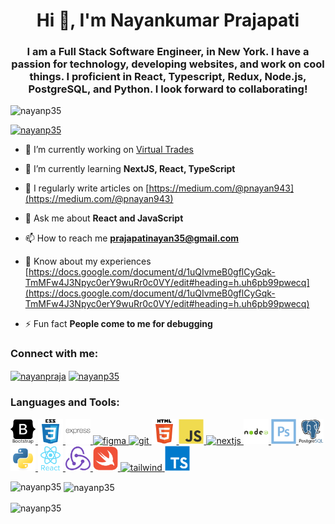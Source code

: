 <h1 align="center">Hi 👋, I'm Nayankumar Prajapati</h1>
<h3 align="center">I am a Full Stack Software Engineer, in New York. I have a passion for technology, developing websites, and work on cool things. I proficient in React, Typescript, Redux, Node.js, PostgreSQL, and Python. I look forward to collaborating!</h3>

<p align="left"> <img src="https://komarev.com/ghpvc/?username=nayanp35&label=Profile%20views&color=0e75b6&style=flat" alt="nayanp35" /> </p>

<p align="left"> <a href="https://github.com/ryo-ma/github-profile-trophy"><img src="https://github-profile-trophy.vercel.app/?username=nayanp35" alt="nayanp35" /></a> </p>

- 🔭 I’m currently working on [Virtual Trades](https://github.com/capstone-project-fullstack/VirtualTrades)

- 🌱 I’m currently learning **NextJS, React, TypeScript**

- 📝 I regularly write articles on [https://medium.com/@pnayan943](https://medium.com/@pnayan943)

- 💬 Ask me about **React and JavaScript**

- 📫 How to reach me **prajapatinayan35@gmail.com**

- 📄 Know about my experiences [https://docs.google.com/document/d/1uQIvmeB0gflCyGqk-TmMFw4J3Npyc0erY9wuRr0c0VY/edit#heading=h.uh6pb99pwecq](https://docs.google.com/document/d/1uQIvmeB0gflCyGqk-TmMFw4J3Npyc0erY9wuRr0c0VY/edit#heading=h.uh6pb99pwecq)

- ⚡ Fun fact **People come to me for debugging**

<h3 align="left">Connect with me:</h3>
<p align="left">
<a href="https://linkedin.com/in/nayanpraja" target="blank"><img align="center" src="https://raw.githubusercontent.com/rahuldkjain/github-profile-readme-generator/master/src/images/icons/Social/linked-in-alt.svg" alt="nayanpraja" height="30" width="40" /></a>
<a href="https://www.leetcode.com/nayanp35" target="blank"><img align="center" src="https://raw.githubusercontent.com/rahuldkjain/github-profile-readme-generator/master/src/images/icons/Social/leet-code.svg" alt="nayanp35" height="30" width="40" /></a>
</p>

<h3 align="left">Languages and Tools:</h3>
<p align="left"> <a href="https://getbootstrap.com" target="_blank" rel="noreferrer"> <img src="https://raw.githubusercontent.com/devicons/devicon/master/icons/bootstrap/bootstrap-plain-wordmark.svg" alt="bootstrap" width="40" height="40"/> </a> <a href="https://www.w3schools.com/css/" target="_blank" rel="noreferrer"> <img src="https://raw.githubusercontent.com/devicons/devicon/master/icons/css3/css3-original-wordmark.svg" alt="css3" width="40" height="40"/> </a> <a href="https://expressjs.com" target="_blank" rel="noreferrer"> <img src="https://raw.githubusercontent.com/devicons/devicon/master/icons/express/express-original-wordmark.svg" alt="express" width="40" height="40"/> </a> <a href="https://www.figma.com/" target="_blank" rel="noreferrer"> <img src="https://www.vectorlogo.zone/logos/figma/figma-icon.svg" alt="figma" width="40" height="40"/> </a> <a href="https://git-scm.com/" target="_blank" rel="noreferrer"> <img src="https://www.vectorlogo.zone/logos/git-scm/git-scm-icon.svg" alt="git" width="40" height="40"/> </a> <a href="https://www.w3.org/html/" target="_blank" rel="noreferrer"> <img src="https://raw.githubusercontent.com/devicons/devicon/master/icons/html5/html5-original-wordmark.svg" alt="html5" width="40" height="40"/> </a> <a href="https://developer.mozilla.org/en-US/docs/Web/JavaScript" target="_blank" rel="noreferrer"> <img src="https://raw.githubusercontent.com/devicons/devicon/master/icons/javascript/javascript-original.svg" alt="javascript" width="40" height="40"/> </a> <a href="https://nextjs.org/" target="_blank" rel="noreferrer"> <img src="https://cdn.worldvectorlogo.com/logos/nextjs-2.svg" alt="nextjs" width="40" height="40"/> </a> <a href="https://nodejs.org" target="_blank" rel="noreferrer"> <img src="https://raw.githubusercontent.com/devicons/devicon/master/icons/nodejs/nodejs-original-wordmark.svg" alt="nodejs" width="40" height="40"/> </a> <a href="https://www.photoshop.com/en" target="_blank" rel="noreferrer"> <img src="https://raw.githubusercontent.com/devicons/devicon/master/icons/photoshop/photoshop-line.svg" alt="photoshop" width="40" height="40"/> </a> <a href="https://www.postgresql.org" target="_blank" rel="noreferrer"> <img src="https://raw.githubusercontent.com/devicons/devicon/master/icons/postgresql/postgresql-original-wordmark.svg" alt="postgresql" width="40" height="40"/> </a> <a href="https://www.python.org" target="_blank" rel="noreferrer"> <img src="https://raw.githubusercontent.com/devicons/devicon/master/icons/python/python-original.svg" alt="python" width="40" height="40"/> </a> <a href="https://reactjs.org/" target="_blank" rel="noreferrer"> <img src="https://raw.githubusercontent.com/devicons/devicon/master/icons/react/react-original-wordmark.svg" alt="react" width="40" height="40"/> </a> <a href="https://redux.js.org" target="_blank" rel="noreferrer"> <img src="https://raw.githubusercontent.com/devicons/devicon/master/icons/redux/redux-original.svg" alt="redux" width="40" height="40"/> </a> <a href="https://developer.apple.com/swift/" target="_blank" rel="noreferrer"> <img src="https://raw.githubusercontent.com/devicons/devicon/master/icons/swift/swift-original.svg" alt="swift" width="40" height="40"/> </a> <a href="https://tailwindcss.com/" target="_blank" rel="noreferrer"> <img src="https://www.vectorlogo.zone/logos/tailwindcss/tailwindcss-icon.svg" alt="tailwind" width="40" height="40"/> </a> <a href="https://www.typescriptlang.org/" target="_blank" rel="noreferrer"> <img src="https://raw.githubusercontent.com/devicons/devicon/master/icons/typescript/typescript-original.svg" alt="typescript" width="40" height="40"/> </a> </p>

<p><img align="left" src="https://github-readme-stats.vercel.app/api/top-langs?username=nayanp35&show_icons=true&locale=en&layout=compact" alt="nayanp35" /></p>

<p>&nbsp;<img align="center" src="https://github-readme-stats.vercel.app/api?username=nayanp35&show_icons=true&locale=en" alt="nayanp35" /></p>

<p><img align="center" src="https://github-readme-streak-stats.herokuapp.com/?user=nayanp35&" alt="nayanp35" /></p>
